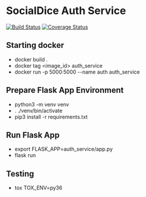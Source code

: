 
# SocialDice Auth Service
[![Build Status](https://travis-ci.org/SWE-AGGERS/SocialDice.svg?branch=reactions)](https://travis-ci.org/SWE-AGGERS/SocialDice)
[![Coverage Status](https://coveralls.io/repos/github/SWE-AGGERS/SocialDice/badge.svg?branch=develop)](https://coveralls.io/github/SWE-AGGERS/SocialDice?branch=develop)
## Starting docker
* docker build .
* docker tag <image_id> auth_service
* docker run -p 5000:5000 --name auth auth_service

## Prepare Flask App Environment
* python3 -m venv venv
* . ./venv/bin/activate
* pip3 install -r requirements.txt


## Run Flask App
* export FLASK_APP=auth_service/app.py
* flask run

## Testing
* tox TOX_ENV=py36

